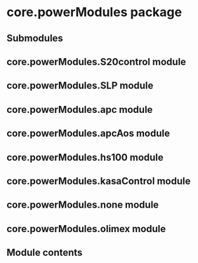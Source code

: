 # core.powerModules package

## Submodules

## core.powerModules.S20control module

## core.powerModules.SLP module

## core.powerModules.apc module

## core.powerModules.apcAos module

## core.powerModules.hs100 module

## core.powerModules.kasaControl module

## core.powerModules.none module

## core.powerModules.olimex module

## Module contents
